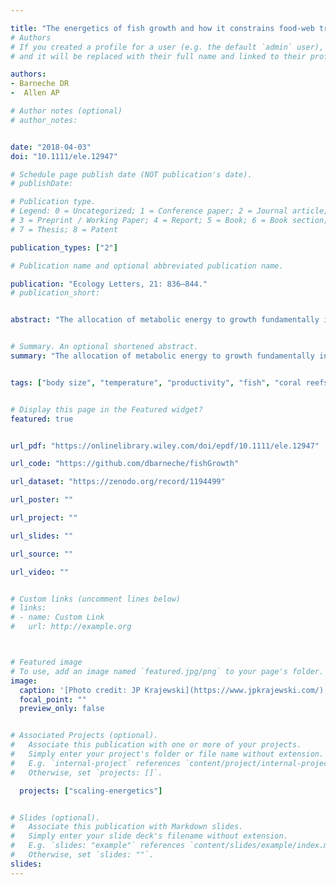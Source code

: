 ```yaml
---

title: "The energetics of fish growth and how it constrains food-web trophic structure"
# Authors
# If you created a profile for a user (e.g. the default `admin` user), write the username (folder name) here
# and it will be replaced with their full name and linked to their profile.

authors:
- Barneche DR
-  Allen AP

# Author notes (optional)
# author_notes:


date: "2018-04-03"
doi: "10.1111/ele.12947"

# Schedule page publish date (NOT publication's date).
# publishDate:

# Publication type.
# Legend: 0 = Uncategorized; 1 = Conference paper; 2 = Journal article;
# 3 = Preprint / Working Paper; 4 = Report; 5 = Book; 6 = Book section;
# 7 = Thesis; 8 = Patent

publication_types: ["2"]

# Publication name and optional abbreviated publication name.

publication: "Ecology Letters, 21: 836–844."
# publication_short:


abstract: "The allocation of metabolic energy to growth fundamentally influences all levels of biological organisation. Here we use a first‐principles theoretical model to characterise the energetics of fish growth at distinct ontogenetic stages and in distinct thermal regimes. Empirically, we show that the mass scaling of growth rates follows that of metabolic rate, and is somewhat steeper at earlier ontogenetic stages. We also demonstrate that the cost of growth, $E_m$, varies substantially among fishes, and that it may increase with temperature, trophic level and level of activity. Theoretically, we show that $E_m$ is a primary determinant of the efficiency of energy transfer across trophic levels, and that energy is transferred more efficiently between trophic levels if the prey are young and sedentary. Overall, our study demonstrates the importance of characterising the energetics of individual growth in order to understand constraints on the structure of food webs and ecosystems."


# Summary. An optional shortened abstract.
summary: "The allocation of metabolic energy to growth fundamentally influences all levels of biological organisation. Here we use a first‐principles theoretical model to characterise the energetics of fish growth at distinct ontogenetic stages and in distinct thermal regimes..."


tags: ["body size", "temperature", "productivity", "fish", "coral reefs", "food-web", "pyramids", "macroecology", "subsidies", "trophic level", "respiration", "growth", "efficiency", "theory", "R", "Bayesian", "GitHub", "energetics"]


# Display this page in the Featured widget?
featured: true


url_pdf: "https://onlinelibrary.wiley.com/doi/epdf/10.1111/ele.12947"

url_code: "https://github.com/dbarneche/fishGrowth"

url_dataset: "https://zenodo.org/record/1194499"

url_poster: ""

url_project: ""

url_slides: ""

url_source: ""

url_video: ""


# Custom links (uncomment lines below)
# links:
# - name: Custom Link
#   url: http://example.org



# Featured image
# To use, add an image named `featured.jpg/png` to your page's folder.
image:
  caption: '[Photo credit: JP Krajewski](https://www.jpkrajewski.com/)'
  focal_point: ""
  preview_only: false


# Associated Projects (optional).
#   Associate this publication with one or more of your projects.
#   Simply enter your project's folder or file name without extension.
#   E.g. `internal-project` references `content/project/internal-project/index.md`.
#   Otherwise, set `projects: []`.

  projects: ["scaling-energetics"]


# Slides (optional).
#   Associate this publication with Markdown slides.
#   Simply enter your slide deck's filename without extension.
#   E.g. `slides: "example"` references `content/slides/example/index.md`.
#   Otherwise, set `slides: ""`.
slides:
---
```



